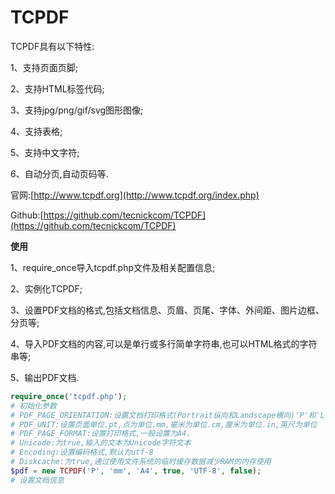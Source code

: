 # TCPDF

TCPDF具有以下特性:

1、支持页面页脚;

2、支持HTML标签代码;

3、支持jpg/png/gif/svg图形图像;

4、支持表格;

5、支持中文字符;

6、自动分页,自动页码等.

官网:[http://www.tcpdf.org](http://www.tcpdf.org/index.php)

Github:[https://github.com/tecnickcom/TCPDF](https://github.com/tecnickcom/TCPDF)

**使用**

1、require\_once导入tcpdf.php文件及相关配置信息;

2、实例化TCPDF;

3、设置PDF文档的格式,包括文档信息、页眉、页尾、字体、外间距、图片边框、分页等;

4、导入PDF文档的内容,可以是单行或多行简单字符串,也可以HTML格式的字符串等;

5、输出PDF文档.

```php
require_once('tcpdf.php');
# 初始化参数
# PDF_PAGE_ORIENTATION:设置文档打印格式(Portrait纵向和Landscape横向)'P'和'L'
# PDF_UNIT:设置页面单位.pt,点为单位.mm,毫米为单位.cm,厘米为单位.in,英尺为单位
# PDF_PAGE_FORMAT:设置打印格式,一般设置为A4.
# Unicode:为true,输入的文本为Unicode字符文本
# Encoding:设置编码格式,默认为utf-8
# Diskcache:为true,通过使用文件系统的临时缓存数据减少RAM的内存使用
$pdf = new TCPDF('P', 'mm', 'A4', true, 'UTF-8', false);
# 设置文档信息

```



